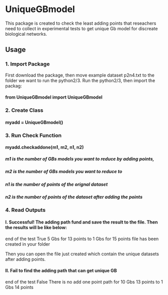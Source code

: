 # UniqueGBmodel

This package is created to check the least adding points that reseachers need to collect in experimental tests to get unique Gb model for discreate biological networks. 

## Usage

### 1. Import Package
First download the package, then move example dataset p2n4.txt to the folder we want to run the python2/3.
Run the python2/3, then import the packag: 
#### from UniqueGBmodel import UniqueGBmodel

### 2. Create Class

#### myadd = UniqueGBmodel()

### 3. Run Check Function

#### myadd.checkaddone(m1, m2, n1, n2)

##### m1 is the number of GBs models you want to reduce by adding points, 
##### m2 is the number of GBs models you want to reduce to 
##### n1 is the number of points of the orignal dataset
##### n2 is the number of points of the dataset after adding the points


### 4. Read Outputs

#### I.  Successful! The adding path fund and save the result to the file. Then the results will be like below:

end of the test
True
5 Gbs for 13 points to 1 Gbs for 15 points
file has been created in your folder


Then you can open the file just created which contain the unique datasets after adding points.

#### II. Fail to find the adding path that can get unique GB

end of the test
False
There is no add one point path for 10 Gbs 13 points to 1 Gbs 14 points


